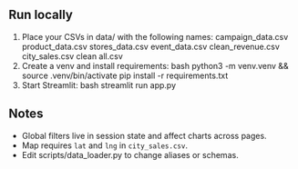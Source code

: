 ## Run locally
1. Place your CSVs in data/ with the following names:
campaign_data.csv
product_data.csv
stores_data.csv
event_data.csv
clean_revenue.csv
city_sales.csv
clean all.csv
2. Create a venv and install requirements:
bash
python3 -m venv.venv && source .venv/bin/activate
pip install -r requirements.txt
3. Start Streamlit:
bash
streamlit run app.py
## Notes
- Global filters live in session state and affect charts across pages.
- Map requires `lat` and `lng` in `city_sales.csv`.
- Edit scripts/data_loader.py to change aliases or schemas.